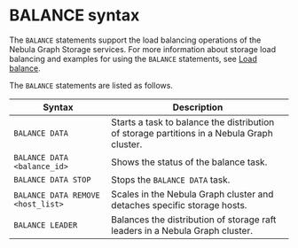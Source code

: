 # BALANCE syntax

The `BALANCE` statements support the load balancing operations of the Nebula Graph Storage services. For more information about storage load balancing and examples for using the `BALANCE` statements, see [Load balance](../../8.service-tuning/load-balance.md).

The `BALANCE` statements are listed as follows.

|Syntax|Description|
|-|-|
|`BALANCE DATA`|Starts a task to balance the distribution of storage partitions in a Nebula Graph cluster.|
|`BALANCE DATA <balance_id>`|Shows the status of the balance task.|
|`BALANCE DATA STOP`|Stops the `BALANCE DATA` task.|
|`BALANCE DATA REMOVE <host_list>`|Scales in the Nebula Graph cluster and detaches specific storage hosts.|
|`BALANCE LEADER`|Balances the distribution of storage raft leaders in a Nebula Graph cluster.|
